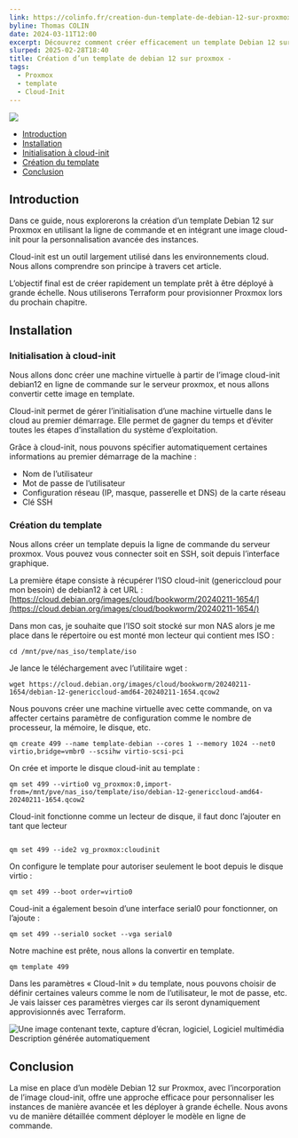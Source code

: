 ```yaml
---
link: https://colinfo.fr/creation-dun-template-de-debian-12-sur-proxmox/
byline: Thomas COLIN
date: 2024-03-11T12:00
excerpt: Découvrez comment créer efficacement un template Debian 12 sur Proxmox en intégrant une image cloud-init pour une personnalisation avancée des instances. Suivez les étapes détaillées de téléchargement de l'image cloud-init, de création de la machine virtuelle, et de conversion en template via la ligne de commande. Cette approche permet une gestion rapide et reproductible des instances, idéale pour le déploiement à grande échelle.
slurped: 2025-02-28T18:40
title: Création d’un template de debian 12 sur proxmox -
tags:
  - Proxmox
  - template
  - Cloud-Init
---
```


![](https://colinfo.fr/wp-content/uploads/2024/03/Copie-de-infra-auto-heberge-2.png)

- [Introduction](https://colinfo.fr/creation-dun-template-de-debian-12-sur-proxmox/#Introduction "Introduction")
- [Installation](https://colinfo.fr/creation-dun-template-de-debian-12-sur-proxmox/#Installation "Installation")
- [Initialisation à cloud-init](https://colinfo.fr/creation-dun-template-de-debian-12-sur-proxmox/#Initialisation_a_cloud-init "Initialisation à cloud-init")
- [Création du template](https://colinfo.fr/creation-dun-template-de-debian-12-sur-proxmox/#Creation_du_template "Création du template")
- [Conclusion](https://colinfo.fr/creation-dun-template-de-debian-12-sur-proxmox/#Conclusion "Conclusion")

## Introduction

Dans ce guide, nous explorerons la création d’un template Debian 12 sur Proxmox en utilisant la ligne de commande et en intégrant une image cloud-init pour la personnalisation avancée des instances.

Cloud-init est un outil largement utilisé dans les environnements cloud. Nous allons comprendre son principe à travers cet article.

L’objectif final est de créer rapidement un template prêt à être déployé à grande échelle. Nous utiliserons Terraform pour provisionner Proxmox lors du prochain chapitre.

## Installation

### Initialisation à cloud-init

Nous allons donc créer une machine virtuelle à partir de l’image cloud-init debian12 en ligne de commande sur le serveur proxmox, et nous allons convertir cette image en template.

Cloud-init permet de gérer l’initialisation d’une machine virtuelle dans le cloud au premier démarrage. Elle permet de gagner du temps et d’éviter toutes les étapes d’installation du système d’exploitation.

Grâce à cloud-init, nous pouvons spécifier automatiquement certaines informations au premier démarrage de la machine :

- Nom de l’utilisateur
- Mot de passe de l’utilisateur
- Configuration réseau (IP, masque, passerelle et DNS) de la carte réseau
- Clé SSH

### Création du template

Nous allons créer un template depuis la ligne de commande du serveur proxmox. Vous pouvez vous connecter soit en SSH, soit depuis l’interface graphique.

La première étape consiste à récupérer l’ISO cloud-init (genericcloud pour mon besoin) de debian12 à cet URL : [https://cloud.debian.org/images/cloud/bookworm/20240211-1654/](https://cloud.debian.org/images/cloud/bookworm/20240211-1654/)

Dans mon cas, je souhaite que l’ISO soit stocké sur mon NAS alors je me place dans le répertoire ou est monté mon lecteur qui contient mes ISO :

```
cd /mnt/pve/nas_iso/template/iso 
```

Je lance le téléchargement avec l’utilitaire wget :

```
wget https://cloud.debian.org/images/cloud/bookworm/20240211-1654/debian-12-genericcloud-amd64-20240211-1654.qcow2
```

Nous pouvons créer une machine virtuelle avec cette commande, on va affecter certains paramètre de configuration comme le nombre de processeur, la mémoire, le disque, etc.

```
qm create 499 --name template-debian --cores 1 --memory 1024 --net0 virtio,bridge=vmbr0 --scsihw virtio-scsi-pci
```

On crée et importe le disque cloud-init au template :

```
qm set 499 --virtio0 vg_proxmox:0,import-from=/mnt/pve/nas_iso/template/iso/debian-12-genericcloud-amd64-20240211-1654.qcow2 
```

Cloud-init fonctionne comme un lecteur de disque, il faut donc l’ajouter en tant que lecteur

```

qm set 499 --ide2 vg_proxmox:cloudinit
```

On configure le template pour autoriser seulement le boot depuis le disque virtio :

```
qm set 499 --boot order=virtio0
```

Coud-init a également besoin d’une interface serial0 pour fonctionner, on l’ajoute :

```
qm set 499 --serial0 socket --vga serial0
```

Notre machine est prête, nous allons la convertir en template.

```
qm template 499
```

Dans les paramètres « Cloud-Init » du template, nous pouvons choisir de définir certaines valeurs comme le nom de l’utilisateur, le mot de passe, etc. Je vais laisser ces paramètres vierges car ils seront dynamiquement approvisionnés avec Terraform.

![Une image contenant texte, capture d’écran, logiciel, Logiciel multimédia
Description générée automatiquement](https://colinfo.fr/wp-content/uploads/2024/03/une-image-contenant-texte-capture-decran-logici-27.png)

## Conclusion

La mise en place d’un modèle Debian 12 sur Proxmox, avec l’incorporation de l’image cloud-init, offre une approche efficace pour personnaliser les instances de manière avancée et les déployer à grande échelle. Nous avons vu de manière détaillée comment déployer le modèle en ligne de commande.
